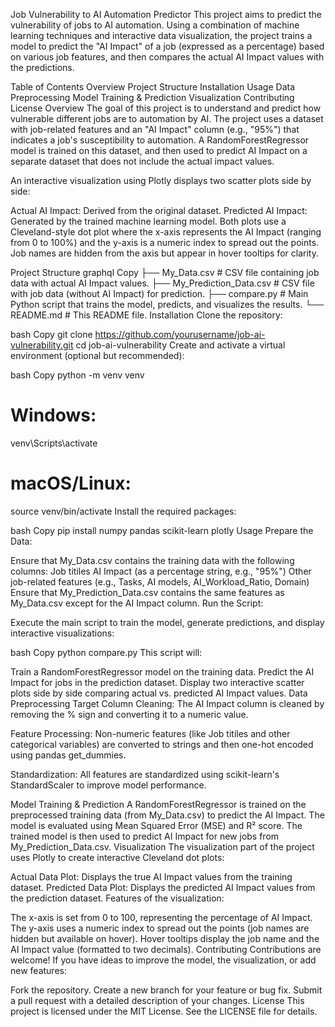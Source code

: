 Job Vulnerability to AI Automation Predictor
This project aims to predict the vulnerability of jobs to AI automation. Using a combination of machine learning techniques and interactive data visualization, the project trains a model to predict the "AI Impact" of a job (expressed as a percentage) based on various job features, and then compares the actual AI Impact values with the predictions.

Table of Contents
Overview
Project Structure
Installation
Usage
Data Preprocessing
Model Training & Prediction
Visualization
Contributing
License
Overview
The goal of this project is to understand and predict how vulnerable different jobs are to automation by AI. The project uses a dataset with job-related features and an "AI Impact" column (e.g., "95%") that indicates a job's susceptibility to automation. A RandomForestRegressor model is trained on this dataset, and then used to predict AI Impact on a separate dataset that does not include the actual impact values.

An interactive visualization using Plotly displays two scatter plots side by side:

Actual AI Impact: Derived from the original dataset.
Predicted AI Impact: Generated by the trained machine learning model.
Both plots use a Cleveland-style dot plot where the x-axis represents the AI Impact (ranging from 0 to 100%) and the y-axis is a numeric index to spread out the points. Job names are hidden from the axis but appear in hover tooltips for clarity.

Project Structure
graphql
Copy
├── My_Data.csv                # CSV file containing job data with actual AI Impact values.
├── My_Prediction_Data.csv     # CSV file with job data (without AI Impact) for prediction.
├── compare.py                 # Main Python script that trains the model, predicts, and visualizes the results.
└── README.md                  # This README file.
Installation
Clone the repository:

bash
Copy
git clone https://github.com/yourusername/job-ai-vulnerability.git
cd job-ai-vulnerability
Create and activate a virtual environment (optional but recommended):

bash
Copy
python -m venv venv
# Windows:
venv\Scripts\activate
# macOS/Linux:
source venv/bin/activate
Install the required packages:

bash
Copy
pip install numpy pandas scikit-learn plotly
Usage
Prepare the Data:

Ensure that My_Data.csv contains the training data with the following columns:
Job titiles
AI Impact (as a percentage string, e.g., "95%")
Other job-related features (e.g., Tasks, AI models, AI_Workload_Ratio, Domain)
Ensure that My_Prediction_Data.csv contains the same features as My_Data.csv except for the AI Impact column.
Run the Script:

Execute the main script to train the model, generate predictions, and display interactive visualizations:

bash
Copy
python compare.py
This script will:

Train a RandomForestRegressor model on the training data.
Predict the AI Impact for jobs in the prediction dataset.
Display two interactive scatter plots side by side comparing actual vs. predicted AI Impact values.
Data Preprocessing
Target Column Cleaning:
The AI Impact column is cleaned by removing the % sign and converting it to a numeric value.

Feature Processing:
Non-numeric features (like Job titiles and other categorical variables) are converted to strings and then one-hot encoded using pandas get_dummies.

Standardization:
All features are standardized using scikit-learn's StandardScaler to improve model performance.

Model Training & Prediction
A RandomForestRegressor is trained on the preprocessed training data (from My_Data.csv) to predict the AI Impact.
The model is evaluated using Mean Squared Error (MSE) and R² score.
The trained model is then used to predict AI Impact for new jobs from My_Prediction_Data.csv.
Visualization
The visualization part of the project uses Plotly to create interactive Cleveland dot plots:

Actual Data Plot:
Displays the true AI Impact values from the training dataset.
Predicted Data Plot:
Displays the predicted AI Impact values from the prediction dataset.
Features of the visualization:

The x-axis is set from 0 to 100, representing the percentage of AI Impact.
The y-axis uses a numeric index to spread out the points (job names are hidden but available on hover).
Hover tooltips display the job name and the AI Impact value (formatted to two decimals).
Contributing
Contributions are welcome! If you have ideas to improve the model, the visualization, or add new features:

Fork the repository.
Create a new branch for your feature or bug fix.
Submit a pull request with a detailed description of your changes.
License
This project is licensed under the MIT License. See the LICENSE file for details.
